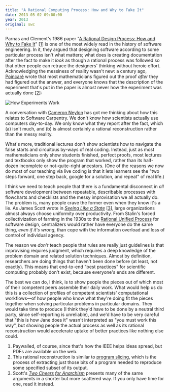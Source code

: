 ```yaml
---
title: "A Rational Computing Process: How and Why to Fake It"
date: 2013-05-02 09:00:00
year: 2013
original: swc
---
```

<p>
  Parnas and Clement's 1986 paper
  "<a href="http://dl.acm.org/citation.cfm?id=9800">A Rational Design Process: How and Why to Fake It</a>" [<a href="#footnote-1">1</a>]
  is one of the most widely read in the history of software engineering.
  In it, they argued that designing software according to some particular process isn't what matters;
  what does is creating documentation after the fact to make it <em>look</em> as though a rational process was followed
  so that other people can retrace the designers' thinking without heroic effort.
  Acknowledging the messiness of reality wasn't new:
  a century ago,
  <a href="http://en.wikipedia.org/wiki/Henri_Poincar%C3%A9#Philosophy">Poincar&eacute;</a> wrote that
  most mathematicians figured out the proof <em>after</em> they had figured out the answer,
  and everyone knows that the description of the experiment that's put in the paper
  is almost never how the experiment was actually done
  [<a href="#footnote-2">2</a>]:
</p>
<p>
  <img src="{{'/files/2013/05/how-experiments-work.png' | relative_url}}" alt="How Experiments Work" />
</p>
<p>
  A conversation with <a href="http://cameronneylon.net/">Cameron Neylon</a>
  has got me thinking about how this relates to Software Carpentry.
  We don't know how scientists actually use computers day-to-day.
  We only know what they report after the fact,
  which (a) isn't much,
  and (b) is almost certainly a rational reconstruction
  rather than the messy reality.
</p>
<p>
  What's more,
  traditional lectures don't show scientists how to navigate
  the false starts and circuitous by-ways of real coding.
  Instead,
  just as most mathematicians only show students finished, perfect proofs,
  most lectures and textbooks only show the program that worked,
  rather than its half-dozen incomplete or not-quite-right ancestors.
  (One of the reasons we now do most of our teaching via live coding
  is that it lets learners see the
  "two steps forward, one step back, google for a solution, and repeat"
  of real life.)
</p>
<p>
  I think we need to teach people that
  there is a fundamental disconnect in <em>all</em> software development
  between repeatable, describable processes with flowcharts and checklists
  and the messy improvisation we all actually do.
  The problem is,
  many people crave the former
  even when they know it's a lie.
  As James Scott wrote in <a href="http://www.amazon.com/Seeing-Like-State-Institution-University/dp/0300078153/"><cite>Seeing Like a State</cite></a> [<a href="#footnote-3">3</a>],
  large organizations almost always choose uniformity over productivity.
  From Stalin's forced collectivization of farming in the 1930s
  to the <a href="http://en.wikipedia.org/wiki/IBM_Rational_Unified_Process">Rational Unified Process</a> for software design,
  centralizers would rather have everyone do the same thing,
  <em>even if it's wrong</em>,
  than cope with the information overload and loss of control of individual agency.
</p>
<p>
  The reason we <em>don't</em> teach people
  that rules are really just guidelines
  is that improvising requires judgment,
  which requires a deep knowledge of the problem domain and related solution techniques.
  Almost by definition,
  researchers are doing things that haven't been done before
  (at least, not exactly).
  This means that end-to-end "best practices" for scientific computing probably don't exist,
  because everyone's ends are different.
</p>
<p>
  The best we can do,
  I think,
  is to show people the pieces out of which
  most of their competent peers assemble their daily work.
  What would help us do this is
  a collection of profiles of competent scientists' computational workflows&mdash;of
  how people who know what they're doing fit the pieces together
  when solving particular problems in particular domains.
  They would take time to produce
  (I think they'd have to be done by a neutral third party,
  since self-reporting is unreliable),
  and we'd have to be very careful that
  "this is how Jane does it"
  wasn't interpreted as
  "you must work this way",
  but showing people the actual process as well as its rational reconstruction
  would accelerate uptake of better practices
  like nothing else could.
</p>
<ol>
  <li id="footnote-1">
    Paywalled, of course, since that's how the IEEE helps ideas spread, but PDFs are available on the web.
  </li>
  <li id="footnote-2">
    This rational reconstruction is similar to <a href="http://en.wikipedia.org/wiki/Program_slicing">program slicing</a>,
    which is the process of extracting just those bits of a program
    needed to reproduce some specified subset of its output.
  </li>
  <li id="footnote-3">
    Scott's <a href="http://www.amazon.com/Two-Cheers-Anarchism-Autonomy-Meaningful/dp/0691155291/"><cite>Two Cheers for Anarchism</cite></a> presents many of the same arguments
    in a shorter but more scattered way.
    If you only have time for one, read it instead.
  </li>
</ol>
